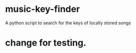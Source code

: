 # music-key-finder
A python script to search for the keys of locally stored songs

# change for testing.
